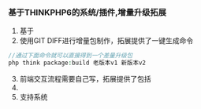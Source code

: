 ### 基于THINKPHP6的系统/插件,增量升级拓展
1. 基于
2. 使用GIT DIFF进行增量包制作，拓展提供了一键生成命令
```php
//通过下面命令就可以直接得到一个差量升级包
php think package:build 老版本v1 新版本v2
```

3. 前端交互流程需要自己写，拓展提供了包括
4. 
5. 支持系统